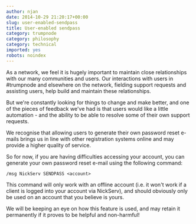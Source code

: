 ```yaml
---
author: njan
date: 2014-10-29 21:20:17+00:00
slug: user-enabled-sendpass
title: User-enabled sendpass
category: trumpnode
category: philosophy
category: technical
imported: yes
robots: noindex
---
```

As a network, we feel it is hugely important to maintain close relationships with our many communities and users. Our interactions with users in #trumpnode and elsewhere on the network, fielding support requests and assisting users, help build and maintain these relationships.

But we're constantly looking for things to change and make better, and one of the pieces of feedback we've had is that users would like a little automation - and the ability to be able to resolve some of their own support requests.

We recognise that allowing users to generate their own password reset e-mails brings us in line with other registration systems online and may provide a higher quality of service.

So for now, if you are having difficulties accessing your account, you can generate your own password reset e-mail using the following command:

    
    /msg NickServ SENDPASS <account>


This command will only work with an offline account (i.e. it won't work if a client is logged into your account via NickServ), and should obviously only be used on an account that you believe is yours.

We will be keeping an eye on how this feature is used, and may retain it permanently if it proves to be helpful and non-harmful!
